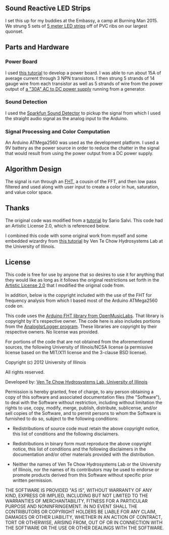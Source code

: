 ## Sound Reactive LED Strips

I set this up for my buddies at the Embassy, a camp at Burning Man 2015. We strung 5 sets of [5 meter LED strips](http://www.amazon.com/gp/product/B00B2F3KDQ) off of PVC ribs on our largest quonset.

## Parts and Hardware

### Power Board
I used [this tutorial](https://learn.adafruit.com/rgb-led-strips/usage) to develop a power board. I was able to run about 15A of average current through 3 NPN transistors. I then strung 5 strands of 14 gauge wire from each transistor as well as 5 strands of wire from the power output of [a "30A" AC to DC power supply](http://www.amazon.com/SUPERNIGHT-Switch-Power-Supply-Switching/dp/B00ADGMGEO) running from a generator.

### Sound Detection
I used the [Sparkfun Sound Detector](https://www.sparkfun.com/products/12642) to pickup the signal from which I used the straight audio signal as the analog input to the Arduino.

### Signal Processing and Color Computation

An Arduino ATMega2560 was used as the development platform. I used a 9V battery as the power source in order to reduce the chatter in the signal that would result from using the power output from a DC power supply.

## Algorithm Design

The signal is run through an [FHT](http://wiki.openmusiclabs.com/wiki/ArduinoFHT), a cousin of the FFT, and then low pass filtered and used along with user input to create a color in hue, saturation, and value color space.

## Thanks

The original code was modified from a [tutorial](https://bochovj.wordpress.com/2013/09/14/lightbox-a-vj-oriented-leds-controller/) by Sario Salvi. This code had an Artistic License 2.0, which is referenced below.

I combined this code with some original work from myself and some embedded wizardry from [this tutorial](http://vtchl.uiuc.edu/node/557) by Ven Te Chow Hydrosystems Lab at the University of Illinois.

## License

This code is free for use by anyone that so desires to use it for anything that they would like as long as it follows the original restrictions set forth in the [Artistic License 2.0](http://opensource.org/licenses/artistic-license-2.0) that I modified the original code from. 

In addition, below is the copyright included with the use of the FHT for frequency analysis from which I based most of the Arduino ATMega2560 code on.

This code uses the [Arduino FHT library from OpenMusicLabs](http://wiki.openmusiclabs.com/wiki/ArduinoFHT).  That library is copyright by it's respective owner.  The code here is also includes portions from the [AnalogIsrLogger program](http://code.google.com/p/beta-lib/downloads/list). These libraries are copyright by their respective owners.  No license was provided.

For portions of the code that are not obtained from the aforementioned sources, the following University of Illinois/NCSA license (a permissive license based on the MIT/X11 license and the 3-clause BSD license).

Copyright (c) 2012 University of Illinois

All rights reserved.
 
Developed by: [Ven Te Chow Hydrosystems Lab, University of Illinois](http://vtchl.illinois.edu)

Permission is hereby granted, free of charge, to any person obtaining a copy of this software and associated documentation files (the "Software"), to deal with the Software without restriction, including without limitation the rights to use, copy, modify, merge, publish, distribute, sublicense, and/or sell copies of the Software, and to permit persons to whom the Software is furnished to do so, subject to the following conditions:
 
- Redistributions of source code must retain the above copyright notice, this list of conditions and the following disclaimers.

- Redistributions in binary form must reproduce the above copyright notice, this list of conditions and the following disclaimers in the documentation and/or other materials provided with the distribution.

- Neither the names of Ven Te Chow Hydrosystems Lab or the University of Illinois, nor the names of its contributors may be used to endorse or promote products derived from this Software without specific prior written permission. 

 
THE SOFTWARE IS PROVIDED "AS IS", WITHOUT WARRANTY OF ANY KIND, EXPRESS OR IMPLIED, INCLUDING BUT NOT LIMITED TO THE WARRANTIES OF MERCHANTABILITY, FITNESS FOR A PARTICULAR PURPOSE AND NONINFRINGEMENT. IN NO EVENT SHALL THE CONTRIBUTORS OR COPYRIGHT HOLDERS BE LIABLE FOR ANY CLAIM, DAMAGES OR OTHER LIABILITY, WHETHER IN AN ACTION OF CONTRACT, TORT OR OTHERWISE, ARISING FROM, OUT OF OR IN CONNECTION WITH THE SOFTWARE OR THE USE OR OTHER DEALINGS WITH THE SOFTWARE.
